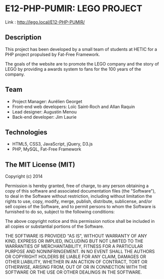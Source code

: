 # E12-PHP-PUMIR: LEGO PROJECT

Link : http://lego.local/E12-PHP-PUMIR/

## Description
This project has been developed by a small team of students at HETIC for a PHP project propulsed by Fat-Free Framework.

The goals of the website are to promote the LEGO company and the story of LEGO by providing a awards system to fans for the 100 years of the company.

## Team
- Project Manager: Aurélien Georget
- Front-end web developers: Loïc Saint-Roch and Allan Raquin
- Lead designer: Augustin Menou
- Back-end developer: Jim Laurie

## Technologies
- HTML5, CSS3, JavaScript, jQuery, D3.js
- PHP, MySQL, Fat-Free Framework

## The MIT License (MIT)
Copyright (c) 2014

Permission is hereby granted, free of charge, to any person obtaining a copy of this software and associated documentation files (the "Software"), to deal in the Software without restriction, including without limitation the rights to use, copy, modify, merge, publish, distribute, sublicense, and/or sell copies of the Software, and to permit persons to whom the Software is furnished to do so, subject to the following conditions:

The above copyright notice and this permission notice shall be included in all copies or substantial portions of the Software.

THE SOFTWARE IS PROVIDED "AS IS", WITHOUT WARRANTY OF ANY KIND, EXPRESS OR IMPLIED, INCLUDING BUT NOT LIMITED TO THE WARRANTIES OF MERCHANTABILITY, FITNESS FOR A PARTICULAR PURPOSE AND NONINFRINGEMENT. IN NO EVENT SHALL THE AUTHORS OR COPYRIGHT HOLDERS BE LIABLE FOR ANY CLAIM, DAMAGES OR OTHER LIABILITY, WHETHER IN AN ACTION OF CONTRACT, TORT OR OTHERWISE, ARISING FROM, OUT OF OR IN CONNECTION WITH THE SOFTWARE OR THE USE OR OTHER DEALINGS IN THE SOFTWARE.

